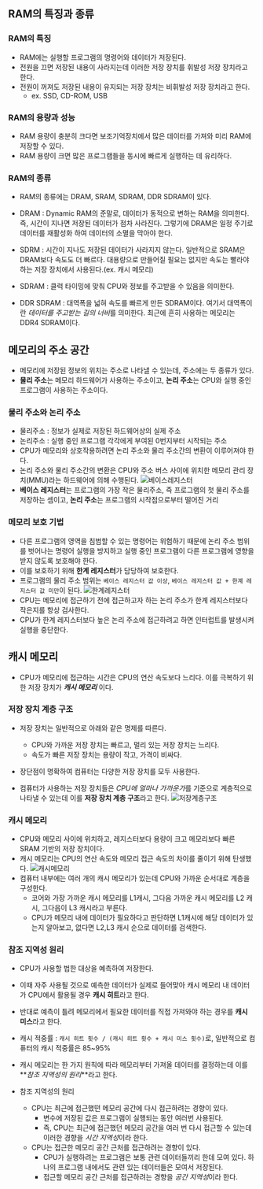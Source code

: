 ## RAM의 특징과 종류

### RAM의 특징

- RAM에는 실행할 프로그램의 명령어와 데이터가 저장된다.
- 전원을 끄면 저장된 내용이 사라지는데 이러한 저장 장치를 휘발성 저장 장치라고 한다.
- 전원이 꺼져도 저장된 내용이 유지되는 저장 장치는 비휘발성 저장 장치라고 한다.
  - ex. SSD, CD-ROM, USB

### RAM의 용량과 성능

- RAM 용량이 충분히 크다면 보조기억장치에서 많은 데이터를 가져와 미리 RAM에 저장할 수 있다.
- RAM 용량이 크면 많은 프로그램들을 동시에 빠르게 실행하는 데 유리하다.

### RAM의 종류

- RAM의 종류에는 DRAM, SRAM, SDRAM, DDR SDRAM이 있다.

- DRAM : Dynamic RAM의 준말로, 데이터가 동적으로 변하는 RAM을 의미한다. 즉, 시간이 지나면 저장된 데이터가 점차 사라진다. 그렇기에 DRAM은 일정 주기로 데이터를 재활성화 하여 데이터의 소멸을 막아야 한다.
- SDRM : 시간이 지나도 저장된 데이터가 사라지지 않는다. 일반적으로 SRAM은 DRAM보다 속도도 더 빠르다. 대용량으로 만들어질 필요는 없지만 속도는 빨라야 하는 저장 장치에서 사용된다.(ex. 캐시 메모리)
- SDRAM : 클럭 타이밍에 맞춰 CPU와 정보를 주고받을 수 있음을 의미한다.
- DDR SDRAM : 대역폭을 넓혀 속도를 빠르게 만든 SDRAM이다. 여기서 대역폭이란 *데이터를 주고받는 길의 너비*를 의미한다. 최근에 흔히 사용하는 메모리는 DDR4 SDRAM이다.

## 메모리의 주소 공간

- 메모리에 저장된 정보의 위치는 주소로 나타낼 수 있는데, 주소에는 두 종류가 있다.
- **물리 주소**는 메모리 하드웨어가 사용하는 주소이고, **논리 주소**는 CPU와 실행 중인 프로그램이 사용하는 주소이다.

### 물리 주소와 논리 주소

- 물리주소 : 정보가 실제로 저장된 하드웨어상의 실제 주소
- 논리주소 : 실행 중인 프로그램 각각에게 부여된 0번지부터 시작되는 주소
- CPU가 메모리와 상호작용하려면 논리 주소와 물리 주소간의 변환이 이루어져야 한다.
- 논리 주소와 물리 주소간의 변환은 CPU와 주소 버스 사이에 위치한 메모리 관리 장치(MMU)라는 하드웨어에 의해 수행된다.
  ![베이스레지스터](https://github.com/zhwltlr/CS-Study/assets/100506719/5c82a38b-ae41-421a-9cf2-6740d8ca5bf5)
- **베이스 레지스터**는 프로그램의 가장 작은 물리주소, 즉 프로그램의 첫 물리 주소를 저장하는 셈이고, **논리 주소**는 프로그램의 시작점으로부터 떨어진 거리

### 메모리 보호 기법

- 다른 프로그램의 영역을 침범할 수 있는 명령어는 위험하기 때문에 논리 주소 범위를 벗어나는 명령어 실행을 방지하고 실행 중인 프로그램이 다른 프로그램에 영향을 받지 않도록 보호해야 한다.
- 이를 보호하기 위해 **한계 레지스터**가 담당하여 보호한다.
- 프로그램의 물리 주소 범위는 `베이스 레지스터 값 이상`, `베이스 레지스터 값 + 한계 레지스터 값 미만`이 된다.
  ![한계레지스터](https://github.com/zhwltlr/CS-Study/assets/100506719/9f90ecbd-e6af-44d9-9b94-d4105fb89e62)
- CPU는 메모리에 접근하기 전에 접근하고자 하는 논리 주소가 한계 레지스터보다 작은지를 항상 검사한다.
- CPU가 한계 레지스터보다 높은 논리 주소에 접근하려고 하면 인터럽트를 발생시켜 실행을 중단한다.

## 캐시 메모리

- CPU가 메모리에 접근하는 시간은 CPU의 연산 속도보다 느리다. 이를 극복하기 위한 저장 장치가 **_캐시 메모리_** 이다.

### 저장 장치 계층 구조

- 저장 장치는 일반적으로 아래와 같은 명제를 따른다.

  - CPU와 가까운 저장 장치는 빠르고, 멀리 있는 저장 장치는 느리다.
  - 속도가 빠른 저장 장치는 용량이 작고, 가격이 비싸다.

- 장단점이 명확하여 컴퓨터는 다양한 저장 장치를 모두 사용한다.
- 컴퓨터가 사용하는 저장 장치들은 *CPU에 얼마나 가까운가*를 기준으로 계층적으로 나타낼 수 있는데 이를 **저장 장치 계층 구조**라고 한다.
  ![저장계층구조](https://github.com/zhwltlr/CS-Study/assets/100506719/f9c5594b-2639-47b5-9318-eb50d91c74ca)

### 캐시 메모리

- CPU와 메모리 사이에 위치하고, 레지스터보다 용량이 크고 메모리보다 빠른 SRAM 기반의 저장 장치이다.
- 캐시 메모리는 CPU의 연산 속도와 메모리 접근 속도의 차이를 줄이기 위해 탄생했다.
  ![캐시메모리](https://github.com/zhwltlr/CS-Study/assets/100506719/5fe5abc4-57ff-4fcd-9a6c-5a803d48b379)
- 컴퓨터 내부에는 여러 개의 캐시 메모리가 있는데 CPU와 가까운 순서대로 계층을 구성한다.
  - 코어와 가장 가까운 캐시 메모리를 L1캐시, 그다음 가까운 캐시 메모리를 L2 캐시, 그다음이 L3 캐시라고 부른다.
  - CPU가 메모리 내에 데이터가 필요하다고 판단하면 L1캐시에 해당 데이터가 있는지 알아보고, 없다면 L2,L3 캐시 순으로 데이터를 검색한다.

### 참조 지역성 원리

- CPU가 사용할 법한 대상을 예측하여 저장한다.
- 이때 자주 사용될 것으로 예측한 데이터가 실제로 들어맞아 캐시 메모리 내 데이터가 CPU에서 활용될 경우 **캐시 히트**라고 한다.
- 반대로 예측이 틀려 메모리에서 필요한 데이터를 직접 가져와야 하는 경우를 **캐시 미스**라고 한다.
- 캐시 적중률 : `캐시 히트 횟수 / (캐시 히트 횟수 + 캐시 미스 횟수)`로, 일반적으로 컴퓨터의 캐시 적중률은 85~95%

- 캐시 메모리는 한 가지 원칙에 따라 메모리부터 가져올 데이터를 결정하는데 이를 **_참조 지역성의 원리_**라고 한다.
- 참조 지역성의 원리
  - CPU는 최근에 접근했떤 메모리 공간에 다시 접근하려는 경향이 있다.
    - 변수에 저장된 값은 프로그램이 실행되는 동안 여러번 사용된다.
    - 즉, CPU는 최근에 접근했던 메모리 공간을 여러 번 다시 접근할 수 있는데 이러한 경향을 *시간 지역성*이라 한다.
  - CPU는 접근한 메모리 공간 근처를 접근하려는 경향이 있다.
    - CPU가 실행하려는 프로그램은 보통 관련 데이터들끼리 한데 모여 있다. 하나의 프로그램 내에서도 관련 있는 데이터들은 모여서 저장된다.
    - 접근할 메모리 공간 근처를 접근하려는 경향을 *공간 지역성*이라 한다.
